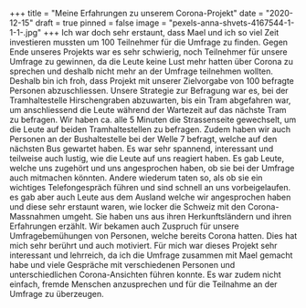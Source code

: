 +++
title = "Meine Erfahrungen zu unserem Corona-Projekt"
date = "2020-12-15"
draft = true
pinned = false
image = "pexels-anna-shvets-4167544-1-1-1-.jpg"
+++
Ich war doch sehr erstaunt, dass Mael und ich so viel Zeit investieren mussten um 100 Teilnehmer für die Umfrage zu finden. Gegen Ende unseres Projekts war es sehr schwierig, noch Teilnehmer für unsere Umfrage zu gewinnen, da die Leute keine Lust mehr hatten über Corona zu sprechen und deshalb nicht mehr an der Umfrage teilnehmen wollten. Deshalb bin ich froh, dass Projekt mit unserer Zielvorgabe von 100 befragte Personen abzuschliessen. Unsere Strategie zur Befragung war es, bei der Tramhaltestelle Hirschengraben abzuwarten, bis ein Tram abgefahren war, um anschliessend die Leute während der Wartezeit auf das nächste Tram zu befragen.               Wir haben ca. alle 5 Minuten die Strassenseite gewechselt, um die Leute auf beiden Tramhaltestellen zu befragen. Zudem haben wir auch Personen an der Bushaltestelle bei der Welle 7 befragt, welche auf den nächsten Bus gewartet haben. Es war sehr spannend, interessant und teilweise auch lustig, wie die Leute auf uns reagiert haben. Es gab Leute, welche uns zugehört und uns angesprochen haben, ob sie bei der Umfrage auch mitmachen könnten. Andere wiederum taten so, als ob sie ein wichtiges Telefongespräch führen und sind schnell an uns vorbeigelaufen. es gab aber auch Leute aus dem Ausland welche wir angesprochen haben und diese sehr erstaunt waren, wie locker die Schweiz mit den Corona-Massnahmen umgeht. Sie haben uns aus ihren Herkunftsländern und ihren Erfahrungen erzählt. Wir bekamen auch Zuspruch für unsere Umfragebemühungen von Personen,              welche bereits Corona hatten. Dies hat mich sehr berührt und auch motiviert. Für mich war dieses Projekt sehr interessant und lehrreich, da ich die Umfrage zusammen mit Mael gemacht habe und viele Gespräche mit verschiedenen Personen und unterschiedlichen Corona-Ansichten führen konnte. Es war zudem nicht einfach, fremde Menschen anzusprechen und für die Teilnahme an der Umfrage zu überzeugen.